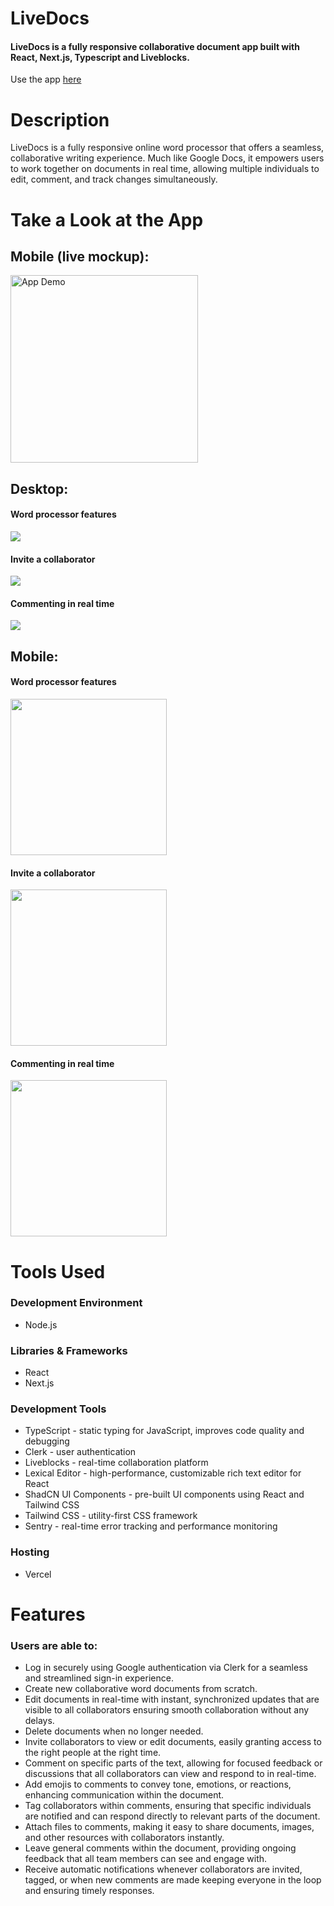 # LiveDocs

#### LiveDocs is a fully responsive collaborative document app built with React, Next.js, Typescript and Liveblocks.

Use the app [here](https://live-docs-sepia-six.vercel.app)

# Description
LiveDocs is a fully responsive online word processor that offers a seamless, collaborative writing experience. Much like Google Docs, it empowers users to work together on documents in real time, allowing multiple individuals to edit, comment, and track changes simultaneously. 
 
# Take a Look at the App

## Mobile (live mockup):
<img src="readme-images/preview.gif" alt="App Demo" width="300"/>

## Desktop:
#### Word processor features
<img src="readme-images/desktop_1.png" />

#### Invite a collaborator
<img src="readme-images/desktop_2.png" />

#### Commenting in real time
<img src="readme-images/desktop_3.png" />

## Mobile:

#### Word processor features
<kbd>
<img src="readme-images/mobile_1.png" width="250"/>
</kbd>

#### Invite a collaborator
<kbd>
<img src="readme-images/mobile_2.png" width="250"/>
</kbd>

#### Commenting in real time
<kbd>
<img src="readme-images/mobile_3.png" width="250"/>
</kbd>

# Tools Used

### Development Environment
* Node.js

### Libraries & Frameworks
* React 
* Next.js

### Development Tools
* TypeScript - static typing for JavaScript, improves code quality and debugging
* Clerk - user authentication
* Liveblocks - real-time collaboration platform 
* Lexical Editor - high-performance, customizable rich text editor for React
* ShadCN UI Components - pre-built UI components using React and Tailwind CSS
* Tailwind CSS - utility-first CSS framework
* Sentry - real-time error tracking and performance monitoring

### Hosting 
* Vercel

# Features

### Users are able to:

* Log in securely using Google authentication via Clerk for a seamless and streamlined sign-in experience.
* Create new collaborative word documents from scratch.
* Edit documents in real-time with instant, synchronized updates that are visible to all collaborators ensuring smooth collaboration without any delays.
* Delete documents when no longer needed.
* Invite collaborators to view or edit documents, easily granting access to the right people at the right time.
* Comment on specific parts of the text, allowing for focused feedback or discussions that all collaborators can view and respond to in real-time.
* Add emojis to comments to convey tone, emotions, or reactions, enhancing communication within the document.
* Tag collaborators within comments, ensuring that specific individuals are notified and can respond directly to relevant parts of the document.
* Attach files to comments, making it easy to share documents, images, and other resources with collaborators instantly.
* Leave general comments within the document, providing ongoing feedback that all team members can see and engage with.
* Receive automatic notifications whenever collaborators are invited, tagged, or when new comments are made keeping everyone in the loop and ensuring timely responses.
